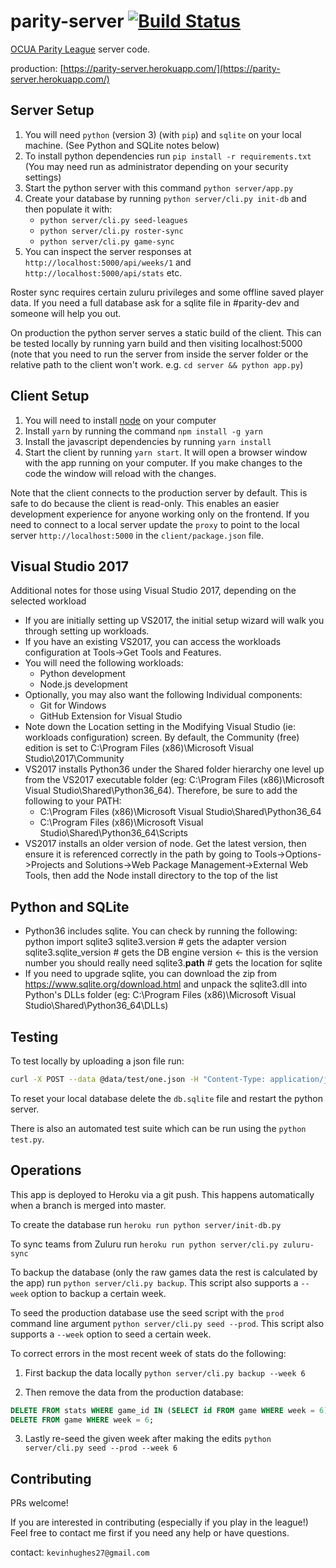 parity-server [![Build Status](https://travis-ci.org/kevinhughes27/parity-server.svg?branch=master)](https://travis-ci.org/kevinhughes27/parity-server)
=============

[OCUA Parity League](http://www.ocua.ca/Parity-League) server code.

production: [https://parity-server.herokuapp.com/](https://parity-server.herokuapp.com/)


Server Setup
------------

1. You will need `python` (version 3) (with `pip`) and `sqlite` on your local machine. (See Python and SQLite notes below)
2. To install python dependencies run `pip install -r requirements.txt` (You may need run as administrator depending on your security settings)
3. Start the python server with this command `python server/app.py`
4. Create your database by running `python server/cli.py init-db` and then populate it with:
    * `python server/cli.py seed-leagues`
    * `python server/cli.py roster-sync`
    * `python server/cli.py game-sync`
5. You can inspect the server responses at `http://localhost:5000/api/weeks/1` and `http://localhost:5000/api/stats` etc.

Roster sync requires certain zuluru privileges and some offline saved player data. If you need a full database ask for a sqlite file in #parity-dev and someone
will help you out.

On production the python server serves a static build of the client. This can be tested locally by running yarn build and then visiting localhost:5000 (note that you need to run the server from inside the server folder or the relative path to the client won't work. e.g. `cd server && python app.py`)


Client Setup
------------

1. You will need to install [node](https://nodejs.org/en/) on your computer
2. Install `yarn` by running the command `npm install -g yarn`
3. Install the javascript dependencies by running `yarn install`
4. Start the client by running `yarn start`. It will open a browser window with the app running on your computer. If you make changes to the code the window will reload with the changes.

Note that the client connects to the production server by default. This is safe to do because the client is read-only. This enables an easier development experience for anyone working only on the frontend. If you need to connect to a local server update the `proxy` to point to the local server `http://localhost:5000` in the `client/package.json` file.


Visual Studio 2017
------------------
Additional notes for those using Visual Studio 2017, depending on the selected workload
- If you are initially setting up VS2017, the initial setup wizard will walk you through setting up workloads.
- If you have an existing VS2017, you can access the workloads configuration at Tools->Get Tools and Features.
- You will need the following workloads:
  - Python development
  - Node.js development
- Optionally, you may also want the following Individual components:
  - Git for Windows
  - GitHub Extension for Visual Studio
- Note down the Location setting in the Modifying Visual Studio (ie: workloads configuration) screen. By default, the Community (free) edition is set to C:\Program Files (x86)\Microsoft Visual Studio\2017\Community
- VS2017 installs Python36 under the Shared folder hierarchy one level up from the VS2017 executable folder (eg: C:\Program Files (x86)\Microsoft Visual Studio\Shared\Python36_64). Therefore, be sure to add the following to your PATH:
  - C:\Program Files (x86)\Microsoft Visual Studio\Shared\Python36_64
  - C:\Program Files (x86)\Microsoft Visual Studio\Shared\Python36_64\Scripts
- VS2017 installs an older version of node. Get the latest version, then ensure it is referenced correctly in the path by going to Tools->Options->Projects and Solutions->Web Package Management->External Web Tools, then add the Node install directory to the top of the list

Python and SQLite
-----------------
- Python36 includes sqlite. You can check by running the following:
  python
  import sqlite3
  sqlite3.version # gets the adapter version
  sqlite3.sqlite_version # gets the DB engine version <- this is the version number you should really need
  sqlite3.__path__ # gets the location for sqlite
- If you need to upgrade sqlite, you can download the zip from https://www.sqlite.org/download.html and unpack the sqlite3.dll into Python's DLLs folder (eg: C:\Program Files (x86)\Microsoft Visual Studio\Shared\Python36_64\DLLs)


Testing
-------

To test locally by uploading a json file run:

```sh
curl -X POST --data @data/test/one.json -H "Content-Type: application/json" http://localhost:5000/submit_game
```

To reset your local database delete the `db.sqlite` file and restart the python server.

There is also an automated test suite which can be run using the `python test.py`.


Operations
----------

This app is deployed to Heroku via a git push. This happens automatically when a branch is merged into master.


To create the database run `heroku run python server/init-db.py`


To sync teams from Zuluru run `heroku run python server/cli.py zuluru-sync`


To backup the database (only the raw games data the rest is calculated by the app) run `python server/cli.py backup`. This script also supports a `--week` option to backup a certain week.


To seed the production database use the seed script with the `prod` command line argument `python server/cli.py seed --prod`. This script also supports a `--week` option to seed a certain week.


To correct errors in the most recent week of stats do the following:

1. First backup the data locally `python server/cli.py backup --week 6`

2. Then remove the data from the production database:
```sql
DELETE FROM stats WHERE game_id IN (SELECT id FROM game WHERE week = 6);
DELETE FROM game WHERE week = 6;
```

3. Lastly re-seed the given week after making the edits `python server/cli.py seed --prod --week 6`

Contributing
------------

PRs welcome!

If you are interested in contributing (especially if you play in the league!) Feel free to contact me first if you need any help or have questions.

contact: `kevinhughes27@gmail.com`
